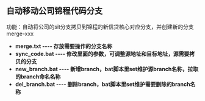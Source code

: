 ## 自动移动公司锦程代码分支

功能：自动将公司的sit分支拷贝到锦程的新信贷核心对应分支，并创建新的分支merge-xxx

* **merge.txt  ----   存放需要操作的分支名称**  
* **sync_code.bat  ----   修改里面的参数，可调整源地址和目标地址，源需要拷贝的分支**  
* **new_branch.bat ----   新增branch，bat脚本里set维护源branch名称，拉取的branch命名名称**  
* **del_branch.bat ----   删除branch，bat脚本里set维护需要删除的branch名称**  

